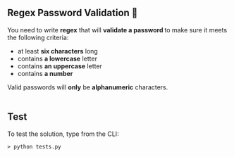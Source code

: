## Regex Password Validation 🔑

<p align="justify">

You need to write <b>regex</b> that will <b>validate a password </b>to make sure it meets the following criteria:

-   at least <b>six characters</b> long
-   contains <b>a lowercase</b> letter
-   contains <b>an uppercase</b> letter
-   contains <b>a number</b>

Valid passwords will <b>only</b> be <b>alphanumeric</b> characters.
<br/><br/>


## Test
To test the solution, type from the CLI:   
	
	> python tests.py  

</p>
